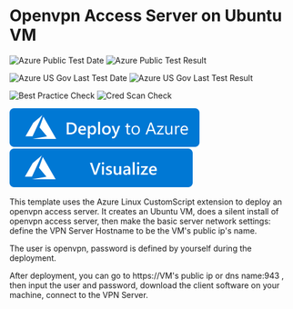 # Openvpn Access Server on Ubuntu VM

![Azure Public Test Date](https://azurequickstartsservice.blob.core.windows.net/badges/openvpn-access-server-ubuntu/PublicLastTestDate.svg)
![Azure Public Test Result](https://azurequickstartsservice.blob.core.windows.net/badges/openvpn-access-server-ubuntu/PublicDeployment.svg)

![Azure US Gov Last Test Date](https://azurequickstartsservice.blob.core.windows.net/badges/openvpn-access-server-ubuntu/FairfaxLastTestDate.svg)
![Azure US Gov Last Test Result](https://azurequickstartsservice.blob.core.windows.net/badges/openvpn-access-server-ubuntu/FairfaxDeployment.svg)

![Best Practice Check](https://azurequickstartsservice.blob.core.windows.net/badges/openvpn-access-server-ubuntu/BestPracticeResult.svg)
![Cred Scan Check](https://azurequickstartsservice.blob.core.windows.net/badges/openvpn-access-server-ubuntu/CredScanResult.svg)

[![Deploy To Azure](https://raw.githubusercontent.com/Azure/azure-quickstart-templates/master/1-CONTRIBUTION-GUIDE/images/deploytoazure.svg?sanitize=true)]("https://portal.azure.com/#create/Microsoft.Template/uri/https%3A%2F%2Fraw.githubusercontent.com%2FAzure%2Fazure-quickstart-templates%2Fmaster%2Fopenvpn-access-server-ubuntu%2Fazuredeploy.json")  [![Visualize](https://raw.githubusercontent.com/Azure/azure-quickstart-templates/master/1-CONTRIBUTION-GUIDE/images/visualizebutton.svg?sanitize=true)]("http://armviz.io/#/?load=https%3A%2F%2Fraw.githubusercontent.com%2FAzure%2Fazure-quickstart-templates%2Fmaster%2Fopenvpn-access-server-ubuntu%2Fazuredeploy.json")

This template uses the Azure Linux CustomScript extension to deploy an openvpn access server. It creates an Ubuntu VM, does a silent install of openvpn access server, then make the basic server network settings: define the VPN Server Hostname to be the VM's public ip's name.

The user is openvpn, password is defined by yourself during the deployment.

After deployment, you can go to https://VM's public ip or dns name:943 , then input the user and password, download the client software on your machine, connect to the VPN Server.

